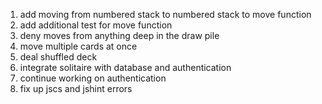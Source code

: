1. add moving from numbered stack to numbered stack to move function
1. add additional test for move function
1. deny moves from anything deep in the draw pile
1. move multiple cards at once
1. deal shuffled deck
1. integrate solitaire with database and authentication
1. continue working on authentication
1. fix up jscs and jshint errors

